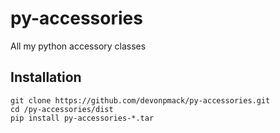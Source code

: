 # py-accessories
All my python accessory classes

## Installation

```console
git clone https://github.com/devonpmack/py-accessories.git
cd /py-accessories/dist
pip install py-accessories-*.tar
```

